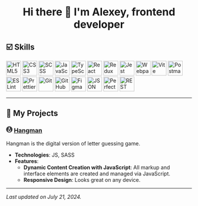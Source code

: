 <div align="center">
<h1> Hi there 👋 I'm Alexey, frontend developer </h1>
</div>
  
## ☑️ Skills

<div>
<img src="https://cdn.jsdelivr.net/gh/devicons/devicon/icons/html5/html5-original.svg" width="40" height="40" title="HTML5"/>
<img src="https://cdn.jsdelivr.net/gh/devicons/devicon/icons/css3/css3-original.svg" width="40" height="40" title="CSS3"/>
<img src="https://cdn.jsdelivr.net/gh/devicons/devicon/icons/sass/sass-original.svg" width="40" height="40" title="SCSS (SASS)"/>
<img src="https://cdn.jsdelivr.net/gh/devicons/devicon/icons/javascript/javascript-original.svg" width="40" height="40" title="JavaScript"/>
<img src="https://cdn.jsdelivr.net/gh/devicons/devicon/icons/typescript/typescript-original.svg" width="40" height="40" title="TypeScript"/>
<img src="https://cdn.jsdelivr.net/gh/devicons/devicon/icons/react/react-original.svg" width="40" height="40" title="React"/>
<img src="https://cdn.jsdelivr.net/gh/devicons/devicon/icons/redux/redux-original.svg" width="40" height="40" title="Redux"/>
<img src="https://cdn.jsdelivr.net/gh/devicons/devicon/icons/jest/jest-plain.svg" width="40" height="40" title="Jest"/>
<img src="https://cdn.jsdelivr.net/gh/devicons/devicon/icons/webpack/webpack-original.svg" width="40" height="40" title="Webpack"/>
<img src="https://avatars.githubusercontent.com/u/65625612?s=200&v=4" width="40" height="40" title="Vite"/>
<img src="https://www.vectorlogo.zone/logos/getpostman/getpostman-icon.svg" width="40" height="40" title="Postman"/>
<img src="https://cdn.jsdelivr.net/gh/devicons/devicon/icons/eslint/eslint-original.svg" width="40" height="40" title="ESLint"/>
<img src="https://simpleicons.org/icons/prettier.svg" width="40" height="40" title="Prettier"/>
<img src="https://cdn.jsdelivr.net/gh/devicons/devicon/icons/git/git-original.svg" width="40" height="40" title="Git"/>
<img src="https://cdn.jsdelivr.net/gh/devicons/devicon/icons/github/github-original.svg" width="40" height="40" title="GitHub"/>
<img src="https://cdn.jsdelivr.net/gh/devicons/devicon/icons/figma/figma-original.svg" width="40" height="40" title="Figma"/>
<img src="https://www.json.org/img/json160.gif" width="40" height="40" title="JSON">
<img src="https://lh3.googleusercontent.com/-O_pNhKsmQ8E2bAy_IfZIKG8sT1BMw0_2El6L7YVZhB1QzcOrZg0OBtXWQODcUqauYPHDziudWMMDLIgrsjSvTncDw=s60" width="40" height="40" title="PerfectPixel">
<img src="https://www.javacodegeeks.com/wp-content/uploads/2024/01/rest-api-icon.png" width="40" height="40" title="REST API">
  
---

## 💎 My Projects

### <img src="https://raw.githubusercontent.com/Alexey888888/23Q4/hangman/hangman/src/img/png/hangman_icon.png" alt="Hangman Icon" width="17" height="17"> [Hangman](https://alexey888888.github.io/23Q4/hangman/)

Hangman is the digital version of letter guessing game. 

- **Technologies**: JS, SASS
- **Features**:
  -  **Dynamic Content Creation with JavaScript**: All markup and interface elements are created and managed via JavaScript.
  -  **Responsive Design**: Looks great on any device.
 

---
*Last updated on July 21, 2024.*
  <!--
**Alexey888888/Alexey888888** is a ✨ _special_ ✨ repository because its `README.md` (this file) appears on your GitHub profile.

Here are some ideas to get you started:

- 🔭 I’m currently working on ...
- 🌱 I’m currently learning ...
- 👯 I’m looking to collaborate on ...
- 🤔 I’m looking for help with ...
- 💬 Ask me about ...
- 📫 How to reach me: ...
- 😄 Pronouns: ...
- ⚡ Fun fact: ...
-->
